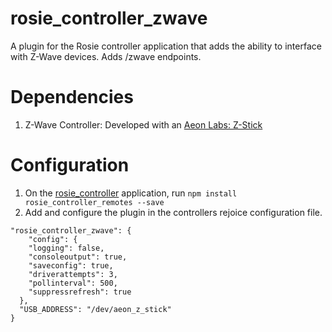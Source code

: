 # rosie_controller_zwave
A plugin for the Rosie controller application that adds the ability to interface with Z-Wave devices. Adds /zwave endpoints.

# Dependencies
1. Z-Wave Controller: Developed with an [Aeon Labs: Z-Stick](http://aeotec.com/z-wave-usb-stick)

# Configuration
1. On the [rosie_controller](https://github.com/Olson3R/rosie_controller) application, run `npm install rosie_controller_remotes --save`
2. Add and configure the plugin in the controllers rejoice configuration file.
```
"rosie_controller_zwave": {
    "config": {
    "logging": false,
    "consoleoutput": true,
    "saveconfig": true,
    "driverattempts": 3,
    "pollinterval": 500,
    "suppressrefresh": true
  },
  "USB_ADDRESS": "/dev/aeon_z_stick"
}
```
